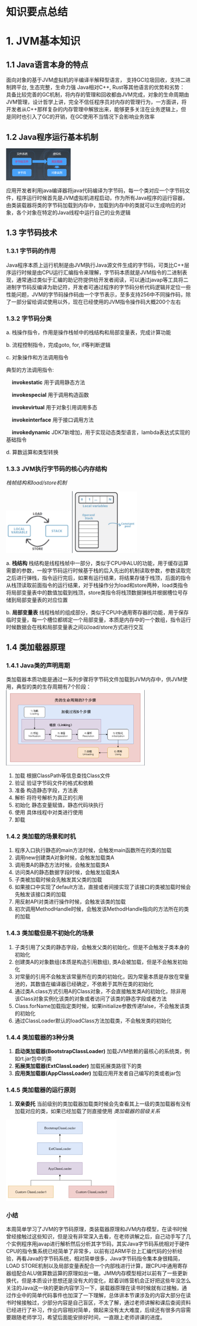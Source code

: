 # 知识要点总结
# 1. JVM基本知识
## 1.1 Java语言本身的特点
面向对象的基于JVM虚拟机的半编译半解释型语言， 支持GC垃圾回收，支持二进制跨平台, 生态完整，生命力强
Java相对C++, Rust等其他语言的优势和劣势：
具备比较完善的GC机制，将内存的管理和回收都由JVM完成，对象的生命周期由JVM管理，设计哲学上讲，完全不信任程序员对内存的管理行为，一方面讲，将开发者从C++那样复杂的内存管理中解放出来，能够更多关注在业务逻辑上，但是同时也引入了GC的开销，在GC使用不当情况下会影响业务效率

## 1.2 Java程序运行基本机制
<img src="https://github.com/xiaohaowudi/JAVA-000/blob/main/Week_01/images/Java%E7%A8%8B%E5%BA%8F%E8%BF%90%E8%A1%8C%E6%9C%BA%E5%88%B6.png" width="35%" height="35%" />


应用开发者利用java编译器将java代码编译为字节码，每一个类对应一个字节码文件，程序运行时候首先是JVM虚拟机进程启动，作为所有Java程序的运行容器，由类装载器将类的字节码加载到内存中，加载到内存中的类就可以生成响应的对象，各个对象在特定的Java线程中运行自己的业务逻辑

## 1.3 字节码技术
### 1.3.1 字节码的作用
Java程序本质上运行机制是由JVM执行Java源文件生成的字节码，可类比C++层序运行时候是由CPU运行汇编指令来理解，字节码本质就是JVM指令的二进制表现，通常通过类似于汇编的助记符提供给开发者阅读，可以通过javap等工具将二进制字节码反编译为助记符，开发者可通过程序的字节码分析代码逻辑并定位一些性能问题，JVM的字节码操作码由一个字节表示，至多支持256中不同操作码，除了一部分留给调试使用以外，现在已经使用的JVM指令操作码大概200个左右

### 1.3.2 字节码分类
a. 栈操作指令，作用是操作栈帧中的栈结构和局部变量表，完成计算功能

b. 流程控制指令，完成goto, for, if等判断逻辑

c. 对象操作和方法调用指令

典型的方法调用指令:

&nbsp;&nbsp;&nbsp;&nbsp;**invokestatic** 用于调用静态方法

&nbsp;&nbsp;&nbsp;&nbsp;**invokespecial** 用于调用构造函数

&nbsp;&nbsp;&nbsp;&nbsp;**invokevirtual** 用于对象引用调用多态

&nbsp;&nbsp;&nbsp;&nbsp;**invokeinterface** 用于接口调用方法

&nbsp;&nbsp;&nbsp;&nbsp;**invokedynamic** JDK7新增加，用于实现动态类型语言，lambda表达式实现的基础指令

d. 算数运算和类型转换

### 1.3.3 JVM执行字节码的核心内存结构

*栈帧结构和load/store机制*

<img src="https://github.com/xiaohaowudi/JAVA-000/blob/main/Week_01/images/load:store%E6%9C%BA%E5%88%B6.png" width="35%" height="35%" />
<img src="https://github.com/xiaohaowudi/JAVA-000/blob/main/Week_01/images/Java%E6%A0%88%E5%B8%A7%E7%BB%93%E6%9E%84.png" width="35%" height="35%" />


a. **栈结构** 栈结构是线程栈帧中一部分，类似于CPU中ALU的功能，用于缓存运算需要的参数，一般字节码运行时候基于栈的后入先出的机制读取参数，参数读取完之后进行弹栈，指令运行完后，如果有运行结果，将结果存储于栈顶，后面的指令从栈顶读取前面指令的运行结果，对于栈操作分为load和store两种，load类指令将局部变量表中的数值加载到栈顶，store类指令将栈顶数据弹栈并根据槽位号存储到局部变量表的对应位置

b. **局部变量表** 线程栈帧的组成部分，类似于CPU中通用寄存器的功能，用于保存临时变量，每一个槽位都绑定一个局部变量，本质是内存中的一个数组，指令运行时候数据会在栈和局部变量表之间以load/store方式进行交互


## 1.4 类加载器原理

### 1.4.1 Java类的声明周期
类加载器本质功能是通过一系列步骤将字节码文件加载到JVM内存中，供JVM使用，典型的类的生存周期有7个阶段：
<img src="https://github.com/xiaohaowudi/JAVA-000/blob/main/Week_01/images/Java%E7%B1%BB%E7%9A%84%E7%94%9F%E5%AD%98%E5%91%A8%E6%9C%9F.png" width="75%" height="75%" />
1. 加载 根据ClassPath等信息查找Class文件
2. 验证 验证字节码文件的格式和依赖
3. 准备 构造静态字段，方法表
4. 解析 将符号解析为真正的引用
5. 初始化 静态变量赋值，静态代码块执行
6. 使用 具体线程中对类进行使用
7. 卸载

### 1.4.2 类加载的场景和时机
1. 程序入口执行静态的main方法时候，会触发main函数所在的类的加载
2. 调用new创建类A对象时候，会触发加载类A
3. 调用类A的静态方法时候，会触发加载类A
4. 访问类A的静态数据字段时候，会触发加载类A
5. 子类被加载时候会先触发其父类的加载
6. 如果接口中实现了default方法，直接或者间接实现了该接口的类被加载时候会先触发该接口类的加载
7. 用反射API对类进行操作时候，会触发该类的加载
8. 初次调用MethodHandle时候，会触发该MethodHandle指向的方法所在的类的加载

### 1.4.3 类加载但是不初始化的场景
1. 子类引用了父类的静态字段，会触发父类的初始化，但是不会触发子类本身的初始化
2. 创建类A的对象数组(本质是构造引用数组), 类A会被加载，但是不会触发初始化
3. 对常量的引用不会触发该常量所在的类的初始化，因为常量本质是存放在常量池的，其数值在编译器已经确定，不依赖于其所在类的初始化
4. 通过类A.class方式引用A的Class对象，不会直接触发类A的初始化，除非用该Class对象实例化该类的对象或者访问了该类的静态字段或者方法
5. Class.forName加载指定类时候，如果initialize参数传递false，不会触发该类的初始化
6. 通过ClassLoader默认的loadClass方法加载类，不会触发类的初始化

### 1.4.4 类加载器的3种分类
1. **启动类加载器(BootstrapClassLoader)** 加载JVM依赖的最核心的系统类，例如rt.jar包中的类
2. **拓展类加载器(ExtClassLoader)** 加载拓展类路径下的类
3. **应用类加载器(AppClassLoader)** 加载应用开发者自己编写的类或者jar包

### 1.4.5 类加载器的运行原则
1. **双亲委托** 当前级别的类加载器加载类时候会先查看其上一级的类加载器有没有加载对应的类，如果已经加载了则直接使用
*类加载器的层级关系*

<img src="https://github.com/xiaohaowudi/JAVA-000/blob/main/Week_01/images/%E7%B1%BB%E5%8A%A0%E8%BD%BD%E5%99%A8%E7%9A%84%E5%B1%82%E7%BA%A7%E5%85%B3%E7%B3%BB.png" width="60%" height="60%" />


### 小结
本周简单学习了JVM的字节码原理，类装载器原理和JVM内存模型，在读书时候曾经接触过这些知识，但是没有非常深入去看，在老师讲解之后，自己动手写了几个实例程序用javap进行解析然后分析其字节码，其实Java字节码系统相对于硬件CPU的指令集系统已经简单了非常多，以前有过ARM平台上汇编代码的分析经验，再看Java的字节码系统，相对简单很多，Java字节码指令集本身很精简，LOAD STORE机制以及局部变量表配合一个内部栈进行计算，跟CPU中通用寄存器组配合ALU做算数运算的原理如出一辙。JMM内存模型相对以前有了一些更新换代，但是本质设计思想还是没有大的变化，趁着训练营机会正好把这些年没怎么关注的Java这一块的更新内容学习一下，装载器原理在读书时候就有过接触，通过作业中的简单代码事件也加深了一下理解，总体讲本节课涉及的内容大部分在读书时候接触过，少部分内容是自己盲区，不太了解，通过老师讲解和课后查阅资料已经进行了补习，作业内容相对简单，做起来没有太大难度，后续还有很多内容需要跟随老师学习，希望后面能安排好时间，一直跟上老师讲课的进度。
